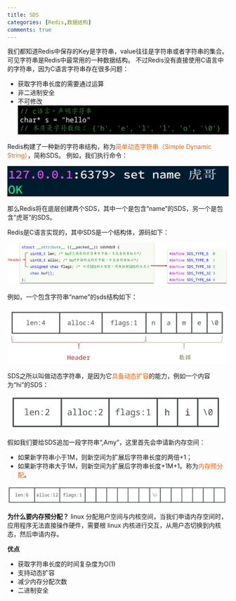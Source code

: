 ```yaml
---
title: SDS
categories: [Redis,数据结构]
comments: true
---
```

我们都知道Redis中保存的Key是字符串，value往往是字符串或者字符串的集合。可见字符串是Redis中最常用的一种数据结构。
不过Redis没有直接使用C语言中的字符串，因为C语言字符串存在很多问题：
- 获取字符串长度的需要通过运算
- 非二进制安全
- 不可修改
![c语言声明字符串](/assets/img/SDS数据结构/c语言声明字符串.png)

Redis构建了一种新的字符串结构，称为<font color=#F36208>简单动态字符串（Simple Dynamic String）</font>，简称SDS。
例如，我们执行命令：

![SDS示例命令](/assets/img/SDS数据结构/SDS示例命令.png)

那么Redis将在底层创建两个SDS，其中一个是包含“name”的SDS，另一个是包含“虎哥”的SDS。

Redis是C语言实现的，其中SDS是一个结构体，源码如下：

![Redis中的SDS数据结构源码.png](/assets/img/SDS数据结构/Redis中的SDS数据结构源码.png)

例如，一个包含字符串“name”的sds结构如下：

![一个包含字符串“name”的sds结构](/assets/img/SDS数据结构/一个包含字符串“name”的sds结构.png)

SDS之所以叫做动态字符串，是因为它<font color=#F36208>具备动态扩容</font>的能力，例如一个内容为“hi”的SDS：

![一个内容为“hi”的SDS](/assets/img/SDS数据结构/一个内容为“hi”的SDS.png)

假如我们要给SDS追加一段字符串“,Amy”，这里首先会申请新内存空间：
- 如果新字符串小于1M，则新空间为扩展后字符串长度的两倍+1；
- 如果新字符串大于1M，则新空间为扩展后字符串长度+1M+1。称为<font color=#F36208>内存预分配</font>。

![给SDS追加一段字符串“,Amy”](/assets/img/SDS数据结构/我们要给SDS追加一段字符串“,Amy”，这里首先会申请新内存空间.png)

**为什么要内存预分配？**
linux 分配用户空间与内核空间，当我们申请内存空间时，应用程序无法直接操作硬件，需要根 linux 内核进行交互，从用户态切换到内核态，然后申请内存。


**优点**
- 获取字符串长度的时间复杂度为O(1)
- 支持动态扩容
- 减少内存分配次数
- 二进制安全